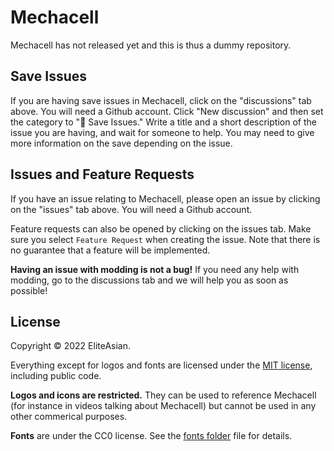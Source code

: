 # Mechacell
Mechacell has not released yet and this is thus a dummy repository.

## Save Issues
If you are having save issues in Mechacell, click on the "discussions" tab above. You will need a Github account. Click "New discussion" and then set the category to "🚩 Save Issues." Write a title and a short description of the issue you are having, and wait for someone to help. You may need to give more information on the save depending on the issue.

## Issues and Feature Requests
If you have an issue relating to Mechacell, please open an issue by clicking on the "issues" tab above. You will need a Github account.

Feature requests can also be opened by clicking on the issues tab. Make sure you select `Feature Request` when creating the issue. Note that there is no guarantee that a feature will be implemented.

**Having an issue with modding is not a bug!** If you need any help with modding, go to the discussions tab and we will help you as soon as possible!

## License
Copyright &copy; 2022 EliteAsian.

Everything except for logos and fonts are licensed under the [MIT license](./LICENSE), including public code.

**Logos and icons are restricted.** They can be used to reference Mechacell (for instance in videos talking about Mechacell) but cannot be used in any other commerical purposes.

**Fonts** are under the CC0 license. See the [fonts folder](./fonts/) file for details.
